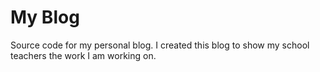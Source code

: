 # My Blog

Source code for my personal blog.
I created this blog to show my school teachers the work I am working on.

